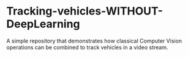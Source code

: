 # Tracking-vehicles-WITHOUT-DeepLearning
A simple repository that demonstrates how classical Computer Vision operations can be combined to track vehicles in a video stream.
